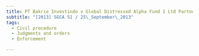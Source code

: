 ```yaml
---
title: PT Bakrie Investindo v Global Distressed Alpha Fund 1 Ltd Partnership 
subtitle: "[2013] SGCA 51 / 25\_September\_2013"
tags:
  - Civil procedure
  - Judgments and orders
  - Enforcement

---
```


